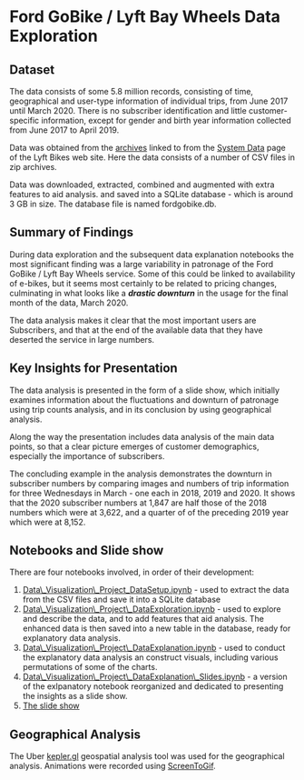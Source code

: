 # Ford GoBike / Lyft Bay Wheels Data Exploration

## Dataset

The data consists of some 5.8 million records, consisting of time, geographical and user-type information of individual trips, from June 2017 until March 2020. There is no subscriber identification and little customer-specific information, except for gender and birth year information collected from June 2017 to April 2019.

Data was obtained from the [archives](https://s3.amazonaws.com/baywheels-data/index.html) linked to from the [System Data](https://www.fordgobike.com/system-data) page of the Lyft Bikes web site. Here the data consists of a number of CSV files in zip archives. 

Data was downloaded, extracted, combined and augmented with extra features to aid analysis. and saved into a SQLite database - which is around 3 GB in size. The database file is named fordgobike.db.


## Summary of Findings

During data exploration and the subsequent data explanation notebooks the most significant finding was a large variability in patronage of the Ford GoBike / Lyft Bay Wheels service. Some of this could be linked to availability of e-bikes, but it seems most certainly to be related to pricing changes, culminating in what looks like a **_drastic downturn_** in the usage for the final month of the data, March 2020.

The data analysis makes it clear that the most important users are Subscribers, and that at the end of the available data that they have deserted the service in large numbers.

## Key Insights for Presentation

The data analysis is presented in the form of a slide show, which initially examines  information about the fluctuations and downturn of patronage using trip counts analysis, and in its conclusion by using geographical analysis.

Along the way the presentation includes data analysis of the main data points, so that a clear picture emerges of customer demographics, especially the importance of subscribers.

The concluding example in the analysis demonstrates the downturn in subscriber numbers by comparing images and numbers of trip information for three Wednesdays in March - one each in 2018, 2019 and 2020. It shows that the 2020 subscriber numbers at 1,847 are half those of the 2018 numbers which were at 3,622, and a quarter of of the preceding 2019 year which were at 8,152. 

## Notebooks and Slide show

There are four notebooks involved, in order of their development:

1. [Data\\_Visualization\\_Project_DataSetup.ipynb](https://github.com/ChrisPalmerNZ/Udacity_Data_Visualization/blob/master/Data_Visualization_Project_DataSetup.ipynb) - used to extract the data from the CSV files and save it into a SQLite database
2. [Data\\_Visualization\\_Project\\_DataExploration.ipynb](https://github.com/ChrisPalmerNZ/Udacity_Data_Visualization/blob/master/Data_Visualization_Project_DataExploration.ipynb) - used to explore and describe the data, and to add features that aid analysis. The enhanced data is then saved into a new table in the database, ready for explanatory data analysis.
3. [Data\\_Visualization\\_Project\\_DataExplanation.ipynb](https://github.com/ChrisPalmerNZ/Udacity_Data_Visualization/blob/master/Data_Visualization_Project_DataExplanation.ipynb) - used to conduct the explanatory data analysis an construct visuals, including various permutations of some of the charts.
4. [Data\\_Visualization\\_Project\\_DataExplanation\\_Slides.ipynb](https://github.com/ChrisPalmerNZ/Udacity_Data_Visualization/blob/master/Data_Visualization_Project_DataExplanation_Slides.ipynb) - a version of the exlpanatory notebook reorganized and dedicated to presenting the insights as a slide show.   
5. [The slide show](https://github.com/ChrisPalmerNZ/Udacity_Data_Visualization/blob/master/Data_Visualization_Project_DataExplanation_Slides.slides.html)

## Geographical Analysis

The Uber [kepler.gl](kepler.gl) geospatial analysis tool was used for the geographical analysis. Animations were recorded using [ScreenToGif](screentogif.com).  


